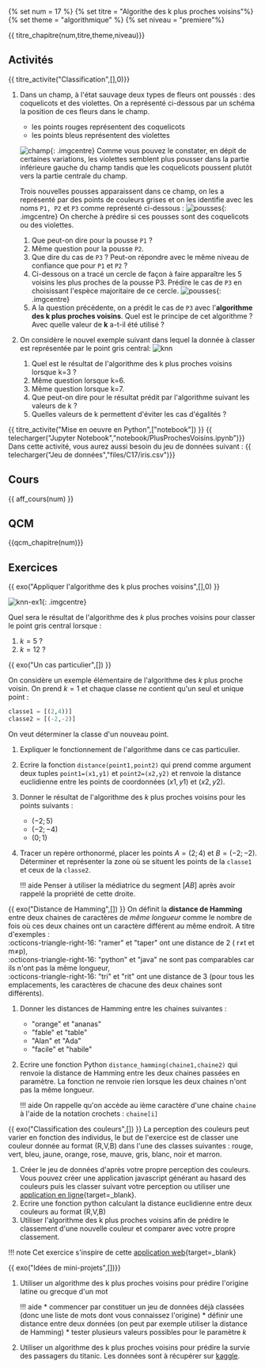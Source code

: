 
{% set num = 17 %}
{% set titre = "Algorithe des k plus proches voisins"%}
{% set theme = "algorithmique" %}
{% set niveau = "premiere"%} 


{{ titre_chapitre(num,titre,theme,niveau)}}
 
## Activités 
 
{{ titre_activite("Classification",[],0)}}


1. Dans un champ, à l'état sauvage deux types de fleurs ont poussés : des coquelicots et des violettes. On a représenté ci-dessous par un schéma la position de ces fleurs dans le champ.

    * les points rouges représentent des coquelicots
    * les points bleus représentent des violettes 

    ![champ](./images/C17/champ.png){: .imgcentre}
    Comme vous pouvez le constater, en dépit de certaines variations, les violettes semblent plus pousser dans la partie inférieure gauche du champ tandis que les coquelicots poussent plutôt vers la partie centrale du champ. 

    Trois nouvelles pousses apparaissent dans ce champ, on les a représenté par des points de couleurs grises et on les identifie avec les noms `P1, P2` et `P3` comme représenté ci-dessous :
    ![pousses](./images/C17/champ-pousses.png){: .imgcentre}
    On cherche à prédire si ces pousses sont des coquelicots ou des violettes.

    1. Que peut-on dire pour la pousse `P1` ?
    2. Même question pour la pousse `P2`.
    3. Que dire du cas de `P3` ? Peut-on répondre avec le même niveau de confiance que pour `P1` et `P2` ?
    4. Ci-dessous on a tracé un cercle de façon à faire apparaître les 5 voisins les plus proches de la pousse P3. Prédire le cas de `P3` en choisissant l'espèce majoritaire de ce cercle.
    ![pousses](./images/C17/ppv5.png){: .imgcentre}
    5. A la question précédente, on a prédit le cas de `P3` avec l'**algorithme des k plus proches voisins**. Quel est le principe de cet algorithme ? Avec quelle valeur de **k** a-t-il été utilisé ?

2. On considère le nouvel exemple suivant dans lequel la donnée à classer est représentée par le point gris central:
![knn](./images/C17/knn.png)

    1. Quel est le résultat de l'algorithme des k plus proches voisins lorsque k=3 ?
    2. Même question lorsque k=6.
    3. Même question lorsque k=7.
    4. Que peut-on dire pour le résultat prédit par l'algorithme suivant les valeurs de k ?
    5. Quelles valeurs de k permettent d'éviter les cas d'égalités ?

{{ titre_activite("Mise en oeuvre en Python",["notebook"]) }}
{{ telecharger("Jupyter Notebook","notebook/PlusProchesVoisins.ipynb")}}
Dans cette activité, vous aurez aussi besoin du jeu de données suivant :
{{ telecharger("Jeu de données","files/C17/iris.csv")}}


## Cours

{{ aff_cours(num) }}


## QCM

{{qcm_chapitre(num)}} 


## Exercices

{{ exo("Appliquer l'algorithme des k plus proches voisins",[],0) }}

![knn-ex1](./images/C17/knn-ex1.png){: .imgcentre}

Quel sera le résultat de l'algorithme des $k$ plus proches voisins pour classer le point gris central lorsque :

1. $k=5$ ?
2. $k=12$ ?

{{ exo("Un cas particulier",[]) }}

On considère un exemple élémentaire de l'algorithme des $k$ plus proche voisin. On prend $k=1$ et chaque classe ne contient qu'un seul et unique point :
```python
classe1 = [(2,4))]
classe2 = [(-2,-2)] 
```
On veut déterminer la classe d'un nouveau point.

1. Expliquer le fonctionnement de l'algorithme dans ce cas particulier.
2. Ecrire la fonction `distance(point1,point2)` qui prend comme argument deux tuples `point1=(x1,y1)` et `point2=(x2,y2)` et renvoie la distance euclidienne entre les points de coordonnées $(x1,y1)$ et $(x2,y2)$.
3. Donner le résultat de l'algorithme des $k$ plus proches voisins pour les points suivants :
    * $(-2;5)$
    * $(-2;-4)$
    * $(0;1)$
4. Tracer un repère orthonormé, placer les points $A=(2;4)$ et $B=(-2;-2)$. Déterminer et représenter la zone où se situent les points de la `classe1` et ceux de la `classe2`.

    !!! aide
        Penser à utiliser la médiatrice du segment $[AB]$ après avoir rappelé la propriété de cette droite. 

{{ exo("Distance de Hamming",[]) }}
On définit la **distance de Hamming** entre deux chaines de caractères de *même longueur* comme le nombre de fois où ces deux chaines ont un caractère différent au même endroit. A titre d'exemples :  
:octicons-triangle-right-16: "ramer" et "taper" ont une distance de 2 ( r$\neq$t et m$\neq$p),  
:octicons-triangle-right-16: "python" et "java" ne sont pas comparables car ils n'ont pas la même longueur,  
:octicons-triangle-right-16: "tri" et "rit" ont une distance de 3 (pour tous les emplacements, les caractères de chacune des deux chaines sont différents). 

1. Donner les distances de Hamming entre les chaines suivantes :
    * "orange" et "ananas"
    * "fable" et "table"
    * "Alan" et "Ada"
    * "facile" et "habile"

2. Ecrire une fonction Python `distance_hamming(chaine1,chaine2)` qui renvoie la distance de Hamming entre les deux chaines passées en paramètre. La fonction ne renvoie rien lorsque les deux chaines n'ont pas la même longueur.

    !!! aide
        On rappelle qu'on accède au ième caractère d'une chaine `chaine` à l'aide de la notation crochets : `chaine[i]`


{{ exo("Classification des couleurs",[]) }}
La perception des couleurs peut varier en fonction des individus, le but de l'exercice est de classer une couleur donnée au format (R,V,B) dans l'une des classes suivantes : rouge, vert, bleu, jaune, orange, rose, mauve, gris, blanc, noir et marron.

1. Créer le jeu de données d'après votre propre perception des couleurs. Vous pouvez créer une application javascript générant au hasard des couleurs puis les classer suivant votre perception ou utiliser une [application en ligne](https://htmlcolorcodes.com/){target=_blank}.
2. Ecrire une fonction python calculant la distance euclidienne entre deux couleurs au format (R,V,B)
3. Utiliser l'algorithme des k plus proches voisins afin de prédire le classement d'une nouvelle couleur et comparer avec votre propre classement.

!!! note
    Cet exercice s'inspire de cette [application web](https://rgb-color-classifier.herokuapp.com/){target=_blank}




{{ exo("Idées de mini-projets",[])}}

1. Utiliser un algorithme des k plus proches voisins pour prédire l'origine latine ou grecque d'un mot 

    !!! aide
        * commencer par constituer un jeu de données déjà classées (donc une liste de mots dont vous connaissez l'origine)
        * définir une distance entre deux données (on peut par exemple utiliser la distance de Hamming)
        * tester plusieurs valeurs possibles pour le paramètre $k$ 

2. Utiliser un algorithme des k plus proches voisins pour prédire la survie des passagers du titanic. Les données sont à récupérer sur [kaggle](https://www.kaggle.com/c/titanic/data).